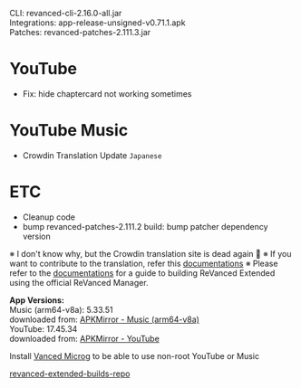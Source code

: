 CLI: revanced-cli-2.16.0-all.jar  
Integrations: app-release-unsigned-v0.71.1.apk  
Patches: revanced-patches-2.111.3.jar  

YouTube
==
- Fix: hide chaptercard not working sometimes

YouTube Music
==
- Crowdin Translation Update
`Japanese`

ETC
==
- Cleanup code
- bump revanced-patches-2.111.2
build: bump patcher dependency version

※ I don't know why, but the Crowdin translation site is dead again 🤷
※ If you want to contribute to the translation, refer this [documentations](https://telegra.ph/How-to-contribute-to-Crowdin-translations-via-upload-of-stringsxml-file-11-10)
※ Please refer to the [documentations](https://github.com/inotia00/revanced-documentation/wiki/Method-3.-Using-official-ReVanced-Manager-(Android)) for a guide to building ReVanced Extended using the official ReVanced Manager.
  
**App Versions:**  
Music (arm64-v8a): 5.33.51  
downloaded from: [APKMirror - Music (arm64-v8a)](https://www.apkmirror.com/apk/google-inc/youtube-music/youtube-music-5-33-51-release/youtube-music-5-33-51-2-android-apk-download/)  
YouTube: 17.45.34  
downloaded from: [APKMirror - YouTube](https://www.apkmirror.com/apk/google-inc/youtube/youtube-17-45-34-release/youtube-17-45-34-2-android-apk-download/)  

Install [Vanced Microg](https://github.com/inotia00/VancedMicroG/releases) to be able to use non-root YouTube or Music  

[revanced-extended-builds-repo](https://github.com/E85Addict/revanced-extended-builds)  
